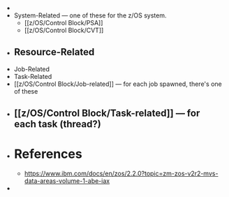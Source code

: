 -
- System-Related — one of these for the z/OS system.
	- [[z/OS/Control Block/PSA]]
	- [[z/OS/Control Block/CVT]]
- Resource-Related
	-
- Job-Related
- Task-Related
- [[z/OS/Control Block/Job-related]] — for each job spawned, there's one of these
- [[z/OS/Control Block/Task-related]] — for each task (thread?)
	-
- # References
	- https://www.ibm.com/docs/en/zos/2.2.0?topic=zm-zos-v2r2-mvs-data-areas-volume-1-abe-iax
-